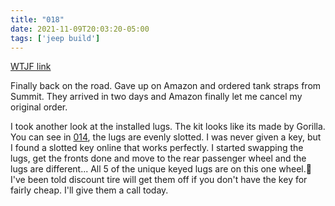 ```yaml
---
title: "018"
date: 2021-11-09T20:03:20-05:00
tags: ['jeep build']
---
```

[WTJF link](https://wranglertjforum.com/threads/prndls-tj-build-ii-the-green-one.55717/post-999254)

Finally back on the road. Gave up on Amazon and ordered tank straps from Summit. They arrived in two days and Amazon finally let me cancel my original order.

I took another look at the installed lugs. The kit looks like its made by Gorilla. You can see in [014](../014), the lugs are evenly slotted. I was never given a key, but I found a slotted key online that works perfectly. I started swapping the lugs, get the fronts done and move to the rear passenger wheel and the lugs are different... All 5 of the unique keyed lugs are on this one wheel.🤨 I've been told discount tire will get them off if you don't have the key for fairly cheap. I'll give them a call today.